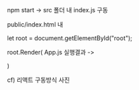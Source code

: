 npm start -> src 폴더 내 index.js 구동

public/index.html 내 <div id="root"></div>      

let root = document.getElementById("root");

root.Render(
    <App />         App.js 실행결과 -> <div id="root" />
)

cf) 리액트 구동방식 사진